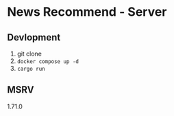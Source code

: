 # News Recommend - Server

## Devlopment

1. git clone
2. `docker compose up -d`
3. `cargo run`

## MSRV
1.71.0